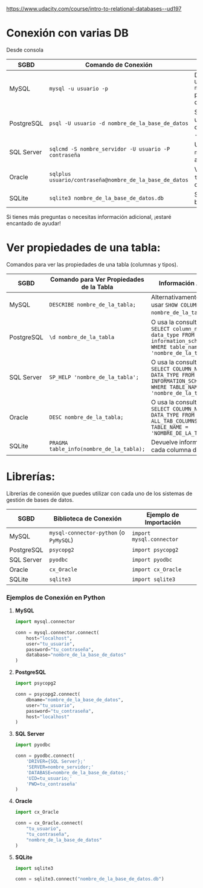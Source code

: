 https://www.udacity.com/course/intro-to-relational-databases--ud197

# Conexión con varias DB
Desde consola

| SGBD      | Comando de Conexión                                       | Información Adicional                                 |
|-----------|-----------------------------------------------------------|------------------------------------------------------|
| MySQL     | `mysql -u usuario -p`                                    | Después de conectarte, usa `USE nombre_de_la_base_de_datos;` para seleccionar la base de datos. |
| PostgreSQL| `psql -U usuario -d nombre_de_la_base_de_datos`         | Se te pedirá contraseña del usuario. Para la base de datos por defecto, usa `psql -U usuario`. |
| SQL Server| `sqlcmd -S nombre_servidor -U usuario -P contraseña`     | Usa `sqlcmd -S nombre_servidor -E` para autenticación de Windows.              |
| Oracle    | `sqlplus usuario/contraseña@nombre_de_la_base_de_datos`  | Verifica la configuración de `tnsnames.ora` para conexiones de red. |
| SQLite    | `sqlite3 nombre_de_la_base_de_datos.db`                  | Se conecta directamente a la base de datos especificada. |

Si tienes más preguntas o necesitas información adicional, ¡estaré encantado de ayudar!

# Ver propiedades de una tabla:
Comandos para ver las propiedades de una tabla (columnas y tipos).

| SGBD      | Comando para Ver Propiedades de la Tabla                  | Información Adicional                                   |
|-----------|-----------------------------------------------------------|--------------------------------------------------------|
| MySQL     | `DESCRIBE nombre_de_la_tabla;`                           | Alternativamente, puedes usar `SHOW COLUMNS FROM nombre_de_la_tabla;`. |
| PostgreSQL| `\d nombre_de_la_tabla`                                   | O usa la consulta SQL: `SELECT column_name, data_type FROM information_schema.columns WHERE table_name = 'nombre_de_la_tabla';` |
| SQL Server| `SP_HELP 'nombre_de_la_tabla';`                          | O usa la consulta SQL: `SELECT COLUMN_NAME, DATA_TYPE FROM INFORMATION_SCHEMA.COLUMNS WHERE TABLE_NAME = 'nombre_de_la_tabla';` |
| Oracle    | `DESC nombre_de_la_tabla;`                               | O usa la consulta SQL: `SELECT COLUMN_NAME, DATA_TYPE FROM ALL_TAB_COLUMNS WHERE TABLE_NAME = 'NOMBRE_DE_LA_TABLA';` |
| SQLite    | `PRAGMA table_info(nombre_de_la_tabla);`                | Devuelve información sobre cada columna de la tabla.  |

# Librerías:
Librerías de conexión que puedes utilizar con cada uno de los sistemas de gestión de bases de datos.

| SGBD      | Biblioteca de Conexión                   | Ejemplo de Importación                   |
|-----------|------------------------------------------|------------------------------------------|
| MySQL     | `mysql-connector-python` (o `PyMySQL`) | `import mysql.connector`                 |
| PostgreSQL| `psycopg2`                              | `import psycopg2`                       |
| SQL Server| `pyodbc`                                | `import pyodbc`                         |
| Oracle    | `cx_Oracle`                             | `import cx_Oracle`                      |
| SQLite    | `sqlite3`                               | `import sqlite3`                        |

### Ejemplos de Conexión en Python

1. **MySQL**
   ```python
   import mysql.connector

   conn = mysql.connector.connect(
       host="localhost",
       user="tu_usuario",
       password="tu_contraseña",
       database="nombre_de_la_base_de_datos"
   )
   ```

2. **PostgreSQL**
   ```python
   import psycopg2

   conn = psycopg2.connect(
       dbname="nombre_de_la_base_de_datos",
       user="tu_usuario",
       password="tu_contraseña",
       host="localhost"
   )
   ```

3. **SQL Server**
   ```python
   import pyodbc

   conn = pyodbc.connect(
       'DRIVER={SQL Server};'
       'SERVER=nombre_servidor;'
       'DATABASE=nombre_de_la_base_de_datos;'
       'UID=tu_usuario;'
       'PWD=tu_contraseña'
   )
   ```

4. **Oracle**
   ```python
   import cx_Oracle

   conn = cx_Oracle.connect(
       "tu_usuario", 
       "tu_contraseña", 
       "nombre_de_la_base_de_datos"
   )
   ```

5. **SQLite**
   ```python
   import sqlite3

   conn = sqlite3.connect("nombre_de_la_base_de_datos.db")
   ```
